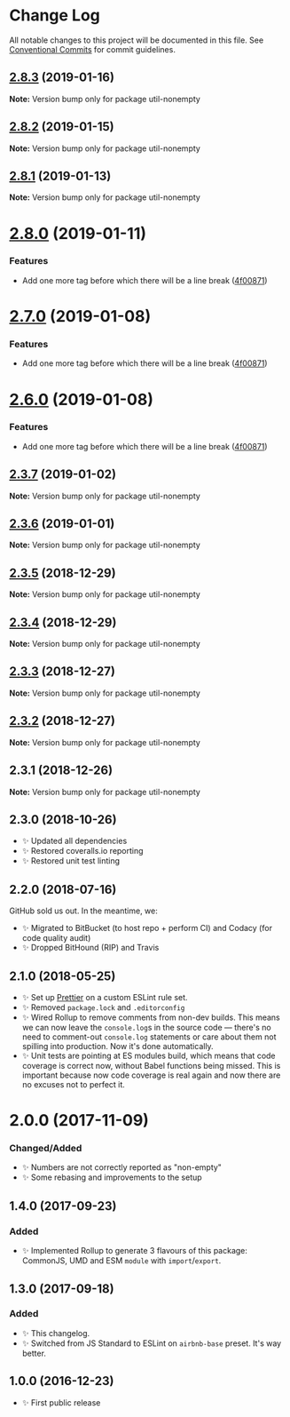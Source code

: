 # Change Log

All notable changes to this project will be documented in this file.
See [Conventional Commits](https://conventionalcommits.org) for commit guidelines.

## [2.8.3](https://bitbucket.org/codsen/codsen/src/master/packages/util-nonempty/compare/util-nonempty@2.8.2...util-nonempty@2.8.3) (2019-01-16)

**Note:** Version bump only for package util-nonempty





## [2.8.2](https://bitbucket.org/codsen/codsen/src/master/packages/util-nonempty/compare/util-nonempty@2.8.1...util-nonempty@2.8.2) (2019-01-15)

**Note:** Version bump only for package util-nonempty

## [2.8.1](https://bitbucket.org/codsen/codsen/src/master/packages/util-nonempty/compare/util-nonempty@2.8.0...util-nonempty@2.8.1) (2019-01-13)

**Note:** Version bump only for package util-nonempty

# [2.8.0](https://bitbucket.org/codsen/codsen/src/master/packages/util-nonempty/compare/util-nonempty@2.3.7...util-nonempty@2.8.0) (2019-01-11)

### Features

- Add one more tag before which there will be a line break ([4f00871](https://bitbucket.org/codsen/codsen/src/master/packages/util-nonempty/commits/4f00871))

# [2.7.0](https://bitbucket.org/codsen/codsen/src/master/packages/util-nonempty/compare/util-nonempty@2.3.7...util-nonempty@2.7.0) (2019-01-08)

### Features

- Add one more tag before which there will be a line break ([4f00871](https://bitbucket.org/codsen/codsen/src/master/packages/util-nonempty/commits/4f00871))

# [2.6.0](https://bitbucket.org/codsen/codsen/src/master/packages/util-nonempty/compare/util-nonempty@2.3.7...util-nonempty@2.6.0) (2019-01-08)

### Features

- Add one more tag before which there will be a line break ([4f00871](https://bitbucket.org/codsen/codsen/src/master/packages/util-nonempty/commits/4f00871))

## [2.3.7](https://bitbucket.org/codsen/codsen/src/master/packages/util-nonempty/compare/util-nonempty@2.3.6...util-nonempty@2.3.7) (2019-01-02)

**Note:** Version bump only for package util-nonempty

## [2.3.6](https://bitbucket.org/codsen/codsen/src/master/packages/util-nonempty/compare/util-nonempty@2.3.5...util-nonempty@2.3.6) (2019-01-01)

**Note:** Version bump only for package util-nonempty

## [2.3.5](https://bitbucket.org/codsen/codsen/src/master/packages/util-nonempty/compare/util-nonempty@2.3.4...util-nonempty@2.3.5) (2018-12-29)

**Note:** Version bump only for package util-nonempty

## [2.3.4](https://bitbucket.org/codsen/codsen/src/master/packages/util-nonempty/compare/util-nonempty@2.3.3...util-nonempty@2.3.4) (2018-12-29)

**Note:** Version bump only for package util-nonempty

## [2.3.3](https://bitbucket.org/codsen/codsen/src/master/packages/util-nonempty/compare/util-nonempty@2.3.2...util-nonempty@2.3.3) (2018-12-27)

**Note:** Version bump only for package util-nonempty

## [2.3.2](https://bitbucket.org/codsen/codsen/src/master/packages/util-nonempty/compare/util-nonempty@2.3.1...util-nonempty@2.3.2) (2018-12-27)

**Note:** Version bump only for package util-nonempty

## 2.3.1 (2018-12-26)

**Note:** Version bump only for package util-nonempty

## 2.3.0 (2018-10-26)

- ✨ Updated all dependencies
- ✨ Restored coveralls.io reporting
- ✨ Restored unit test linting

## 2.2.0 (2018-07-16)

GitHub sold us out. In the meantime, we:

- ✨ Migrated to BitBucket (to host repo + perform CI) and Codacy (for code quality audit)
- ✨ Dropped BitHound (RIP) and Travis

## 2.1.0 (2018-05-25)

- ✨ Set up [Prettier](https://prettier.io) on a custom ESLint rule set.
- ✨ Removed `package.lock` and `.editorconfig`
- ✨ Wired Rollup to remove comments from non-dev builds. This means we can now leave the `console.log`s in the source code — there's no need to comment-out `console.log` statements or care about them not spilling into production. Now it's done automatically.
- ✨ Unit tests are pointing at ES modules build, which means that code coverage is correct now, without Babel functions being missed. This is important because now code coverage is real again and now there are no excuses not to perfect it.

# 2.0.0 (2017-11-09)

### Changed/Added

- ✨ Numbers are not correctly reported as "non-empty"
- ✨ Some rebasing and improvements to the setup

## 1.4.0 (2017-09-23)

### Added

- ✨ Implemented Rollup to generate 3 flavours of this package: CommonJS, UMD and ESM `module` with `import`/`export`.

## 1.3.0 (2017-09-18)

### Added

- ✨ This changelog.
- ✨ Switched from JS Standard to ESLint on `airbnb-base` preset. It's way better.

## 1.0.0 (2016-12-23)

- ✨ First public release
